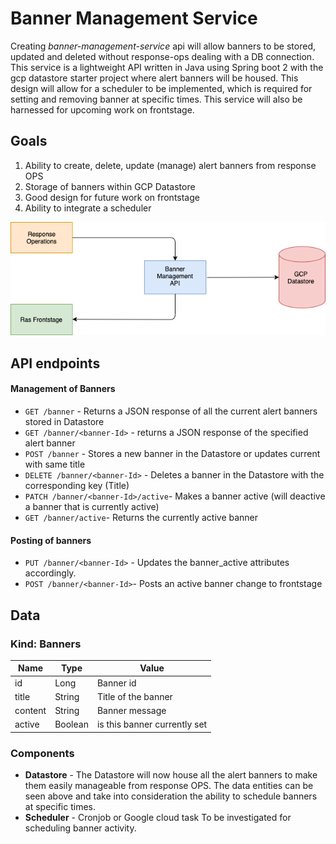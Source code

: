 # Banner Management Service
Creating *banner-management-service* api will allow banners to be stored, updated and deleted without response-ops dealing with a DB connection.  This service is a lightweight API written in Java using Spring boot 2 with the gcp datastore starter project where alert banners will be housed. This design will allow for a scheduler to be implemented, which is required for setting and removing banner at specific times.
This service will also be harnessed for upcoming work on frontstage.

## Goals
1. Ability to create, delete, update (manage) alert banners from response OPS
1. Storage of banners within GCP Datastore
1. Good design for future work on frontstage
1. Ability to integrate a scheduler

![](./images/api-design.png?raw=true)


## API endpoints
#### Management of Banners
* `GET /banner` - Returns a JSON response of all the current alert banners stored in Datastore
* `GET /banner/<banner-Id>` - returns a JSON response of the specified alert banner
* `POST /banner` - Stores a new banner in the Datastore or updates current with same title
* `DELETE /banner/<banner-Id>` - Deletes a banner in the Datastore with the corresponding key (Title)
* `PATCH /banner/<banner-Id>/active`- Makes a banner active (will deactive a banner that is currently active)
* `GET /banner/active`- Returns the currently active banner

#### Posting of banners
* `PUT /banner/<banner-Id>` - Updates the banner_active attributes accordingly.
* `POST /banner/<banner-Id>`- Posts an active banner change to frontstage


## Data

### Kind: Banners
| Name          | Type          | Value
|---------------|---------------|----------------
| id            | Long          | Banner id
| title         | String        | Title of the banner
| content       | String        | Banner message
| active        | Boolean       | is this banner currently set


### Components
- **Datastore** - The Datastore will now house all the alert banners to make them easily manageable from response OPS. The data entities can be seen above and take into consideration the ability to schedule banners at specific times.
- **Scheduler** - Cronjob or Google cloud task To be investigated for scheduling banner activity.
